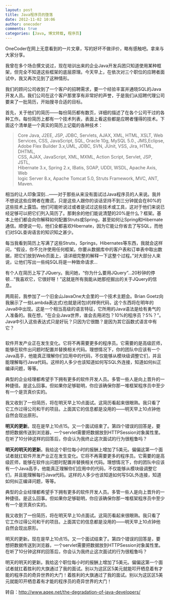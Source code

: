 ```yaml
---
layout: post
title: Java程序员的堕落
date: 2012-11-02 10:06
author: onecoder
comments: true
categories: [Java, 博文转载, 程序员]
---
```

<p>
	OneCoder在网上无意看到的一片文章，写的好坏不做评价，略有感触吧。拿来与大家分享。</p>
<p>
	我曾在多个场合撰文说过，现在培训出来的企业Java开发兵团只知道使用某种框架，但完全不知道这些框架的底层原理。今天早上，在依次对三个职位的应聘者面试中，我又再次见到了这种情形。</p>
<p>
	我们的顾问公司收到了一个客户的招聘需求，要一个经验丰富并通晓SQL的Java开发人员。我们公司在这个客户那里享有非常好的声誉，于是我们从招聘代理公司要来了一批简历，开始搜寻合适的目标。</p>
<p>
	首先，关于他们的简历&mdash;&mdash;每份简历都有数页，详细的描述了在各个公司干过的各种工作。每份简历上都有一个技术列表，表面上看这些都是应聘者懂得的技术。下面这个清单是一个真实的简历上记载的各种技术：</p>
<blockquote>
	<p>
		Core Java, J2EE, JSP, JDBC, Servlets, AJAX, XML, HTML, XSLT, Web<br />
		Services, CSS, JavaScript, SQL, Oracle 10g, MySQL 5.0., JMS,Eclipse,<br />
		Adobe Flex Builder 3.x,UML, JDBC, SVN, JUnit, VSS, Jira, HTML, DHTML,<br />
		CSS, AJAX, JavaScript, XML, MXML, Action Script, Servlet, JSP, JSTL,<br />
		Hibernate 3.x, Spring 2.x, IBatis, SOAP, UDDI, WSDL, Apache Axis, Web<br />
		logic Server 8.x, Apache Tomcat 5.0, Struts Framework, MVC, ANT, Maven.</p>
</blockquote>
<p>
	相当的让人印象深刻&hellip;&mdash;&mdash;对于那些从来没有面试过Java程序员的人来说。我并不想说这些应聘者在撒谎，只是这些人跟你的谈话坚持不到三分钟就会在80%的这些技术上露馅。他们可能听说过或者是试过这些技术或工具，这对于他们来说已经足够可以把它们列入简历了。那剩余的他们能说清楚的20%是什么？框架。基本上他们都会向你解释如何配置Struts或Spring，甚至如何让Spring和Hibernate通信。顺便说一句，他们全都喜欢Hibernate，因为它能让你省去了写SQL，而他们对SQL查询语言的知识知之甚少。</p>
<p>
	每当我看到简历上写满了这些Struts，Springs，Hibernates等东西，我就会这样问，&ldquo;假设，你不允许使用任何框架。你要从数据库中的客户表和订单表中取出数据，把它们放到Web页面上，请详细完整的解释一下这整个过程。&rdquo;对大部分人来说，让他们写出一些纯SQL将是一种致命请求&hellip;</p>
<p>
	有个人在简历上写了JQuery。我问她，&ldquo;你为什么要用JQuery&rdquo;&hellip;20秒钟的停顿&hellip;&ldquo;我喜欢它，它很好呀！&rdquo;这就是所有我能从她那挖掘出的关于JQuery的信息。</p>
<p>
	两周前，我参加了一个旧金山JavaOne大会里的一个技术主题会。Brian Goetz向我展示了一些Lambda表达式(也就是闭包)的样例代码，这个东西将在明年的Java8中出现。这是一个相当高级的语言特征，它所用的Java语法是给有勇气的人准备的。我在想，&ldquo;在企业Java世界，谁会去用闭包？10%的程序员？5%？&rdquo;。Java中引入这些表达式只是好玩？只因为它很酷？是因为其它函数式语言中有它？</p>
<p style="text-align: center; ">
	<img alt="" src="http://onecoder.qiniudn.com/8wuliao/CnXpH94y/VCmB1.png" /></p>
<p>
	软件开发产业正在发生变化。它将不再需要更多的程序员。它需要的是高级匠师，能够在软件出问题时配置并替换相关代码。理想情况下，你的团队中应该有一个Java高手，他能真正理解你们应用中的代码，不仅能够从模块级调整它们，并且能理解每行Java代码。这样的人多少也该知道如何写SQL外连接，知道如何纠正编译问题，等等。</p>
<p>
	典型的企业经理都希望手下拥有更多的软件开发人员。多管一些人是向上晋升的一种捷径。是这么回事。但如果你足够聪明，你应该确保你那一堆框架程序员中至少有一个是货真价实的。</p>
<p>
	我又收到了一份简历，将在明天早上10点面试。这简历看起来很眼熟。我只看了它工作过得公司和干的项目。上面其它的信息都是没用的&mdash;&mdash;明天早上10点钟他自然会现出原形。</p>
<p>
	<strong>明天的更新</strong>。现在是早上10点15。又一个面试结束了。第四个错误的回答是，要想把数据传送到浏览器，一个servlet需要把数据放到HTTPSession对象属性里。在听了10分钟这样的回答后，你会认为我终止这次面试的行为很粗鲁吗？</p>
<p>
	<strong>明天的明天的更新</strong>。我给这个职位每小时的报酬上增加了5美元。偏偏这第一个面试者就扛软件开发产业正在发生变化。它将不再需要更多的程序员。它需要的是高级匠师，能够在软件出问题时配置并替换相关代码。理想情况下，你的团队中应该有一个Java高手，他能真正理解你们应用中的代码，不仅能够从模块级调整它们，并且能理解每行Java代码。这样的人多少也该知道如何写SQL外连接，知道如何纠正编译问题，等等。</p>
<p>
	典型的企业经理都希望手下拥有更多的软件开发人员。多管一些人是向上晋升的一种捷径。是这么回事。但如果你足够聪明，你应该确保你那一堆框架程序员中至少有一个是货真价实的。</p>
<p>
	我又收到了一份简历，将在明天早上10点面试。这简历看起来很眼熟。我只看了它工作过得公司和干的项目。上面其它的信息都是没用的&mdash;&mdash;明天早上10点钟他自然会现出原形。</p>
<p>
	明天的更新。现在是早上10点15。又一个面试结束了。第四个错误的回答是，要想把数据传送到浏览器，一个servlet需要把数据放到HTTPSession对象属性里。在听了10分钟这样的回答后，你会认为我终止这次面试的行为很粗鲁吗？</p>
<p>
	明天的明天的更新。我给这个职位每小时的报酬上增加了5美元。偏偏这第一个面试者就扛着胜利的大旗通过了我的面试。别以为这区区5美元就能叩开栖息着有才能的程序员的奇异世界的大门！着胜利的大旗通过了我的面试。别以为这区区5美元就能叩开栖息着有才能的程序员的奇异世界的大门！</p>
<p>
	转自：<a href="http://www.aqee.net/the-degradation-of-java-developers/">http://www.aqee.net/the-degradation-of-java-developers/</a></p>

